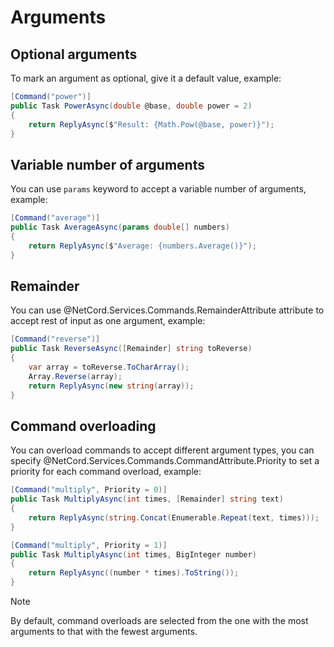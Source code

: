 # Arguments

## Optional arguments
To mark an argument as optional, give it a default value, example:
```cs
[Command("power")]
public Task PowerAsync(double @base, double power = 2)
{
    return ReplyAsync($"Result: {Math.Pow(@base, power)}");
}
```

## Variable number of arguments
You can use `params` keyword to accept a variable number of arguments, example:
```cs
[Command("average")]
public Task AverageAsync(params double[] numbers)
{
    return ReplyAsync($"Average: {numbers.Average()}");
}
```

## Remainder
You can use @NetCord.Services.Commands.RemainderAttribute attribute to accept rest of input as one argument, example:
```cs
[Command("reverse")]
public Task ReverseAsync([Remainder] string toReverse)
{
    var array = toReverse.ToCharArray();
    Array.Reverse(array);
    return ReplyAsync(new string(array));
}
```

## Command overloading
You can overload commands to accept different argument types, you can specify @NetCord.Services.Commands.CommandAttribute.Priority to set a priority for each command overload, example:
```cs
[Command("multiply", Priority = 0)]
public Task MultiplyAsync(int times, [Remainder] string text)
{
    return ReplyAsync(string.Concat(Enumerable.Repeat(text, times)));
}

[Command("multiply", Priority = 1)]
public Task MultiplyAsync(int times, BigInteger number)
{
    return ReplyAsync((number * times).ToString());
}
```

> [!NOTE]
> By default, command overloads are selected from the one with the most arguments to that with the fewest arguments.